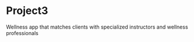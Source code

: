 # Project3
Wellness app that matches clients with specialized instructors and wellness professionals
